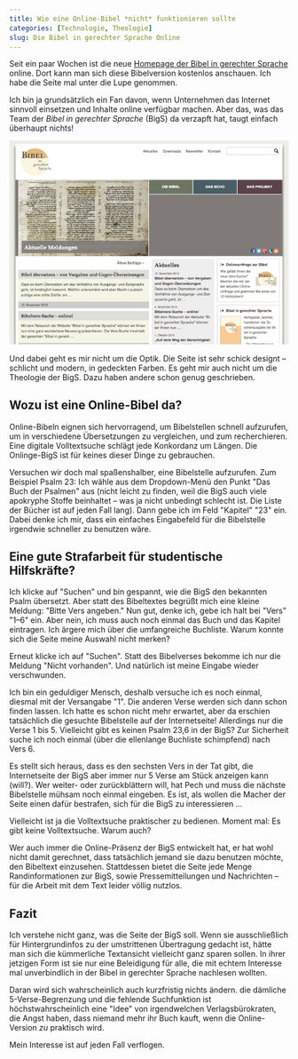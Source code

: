 ```yaml
---
title: Wie eine Online-Bibel *nicht* funktionieren sollte
categories: [Technologie, Theologie]
slug: Die Bibel in gerechter Sprache Online
---
```


Seit ein paar Wochen ist die neue [Homepage der Bibel in gerechter Sprache](http://www.bibel-in-gerechter-sprache.de) online. Dort kann man sich diese Bibelversion kostenlos anschauen. Ich habe die Seite mal unter die Lupe genommen.

Ich bin ja grundsätzlich ein Fan davon, wenn Unternehmen das Internet sinnvoll einsetzen und Inhalte online verfügbar machen. Aber das, was das Team der *Bibel in gerechter Sprache* (BigS) da verzapft hat, taugt einfach überhaupt nichts!

![BigS Online](/images/BIGS-online.png "BigS Online")

Und dabei geht es mir nicht um die Optik. Die Seite ist sehr schick designt – schlicht und modern, in gedeckten Farben. Es geht mir auch nicht um die Theologie der BigS. Dazu haben andere schon genug geschrieben.

## Wozu ist eine Online-Bibel da?

Online-Bibeln eignen sich hervorragend, um Bibelstellen schnell aufzurufen, um in verschiedene Übersetzungen zu vergleichen, und zum recherchieren. Eine digitale Volltextsuche schlägt jede Konkordanz um Längen. Die Onlinge-BigS ist für keines dieser Dinge zu gebrauchen.

Versuchen wir doch mal spaßenshalber, eine Bibelstelle aufzurufen. Zum Beispiel Psalm 23: Ich wähle aus dem Dropdown-Menü den Punkt "Das Buch der Psalmen" aus (nicht leicht zu finden, weil die BigS auch viele apokryphe Stoffe beinhaltet – was ja nicht unbedingt schlecht ist. Die Liste der Bücher ist auf jeden Fall lang). Dann gebe ich im Feld "Kapitel" "23" ein. Dabei denke ich mir, dass ein einfaches Eingabefeld für die Bibelstelle irgendwie schneller zu benutzen wäre.

## Eine gute Strafarbeit für studentische Hilfskräfte?

Ich klicke auf "Suchen" und bin gespannt, wie die BigS den bekannten Psalm übersetzt. Aber statt des Bibeltextes begrüßt mich eine kleine Meldung: "Bitte Vers angeben." Nun gut, denke ich, gebe ich halt bei "Vers" "1–6" ein. Aber nein, ich muss auch noch einmal das Buch und das Kapitel eintragen. Ich ärgere mich über die umfangreiche Buchliste. Warum konnte sich die Seite meine Auswahl nicht merken?

Erneut klicke ich auf "Suchen". Statt des Bibelverses bekomme ich nur die Meldung "Nicht vorhanden". Und natürlich ist meine Eingabe wieder verschwunden.

Ich bin ein geduldiger Mensch, deshalb versuche ich es noch einmal, diesmal mit der Versangabe "1". Die anderen Verse werden sich dann schon finden lassen. Ich hatte es schon nicht mehr erwartet, aber da erschien tatsächlich die gesuchte Bibelstelle auf der Internetseite! Allerdings nur die Verse 1 bis 5. Vielleicht gibt es keinen Psalm 23,6 in der BigS? Zur Sicherheit suche ich noch einmal (über die ellenlange Buchliste schimpfend) nach Vers 6.

Es stellt sich heraus, dass es den sechsten Vers in der Tat gibt, die Internetseite der BigS aber immer nur 5 Verse am Stück anzeigen kann (will?). Wer weiter- oder zurückblättern will, hat Pech und muss die nächste Bibelstelle mühsam noch einmal eingeben. Es ist, als wollen die Macher der Seite einen dafür bestrafen, sich für die BigS zu interessieren …

Vielleicht ist ja die Volltextsuche praktischer zu bedienen. Moment mal: Es gibt keine Volltextsuche. Warum auch?

Wer auch immer die Online-Präsenz der BigS entwickelt hat, er hat wohl nicht damit gerechnet, dass tatsächlich jemand sie dazu benutzen möchte, den Bibeltext einzusehen. Stattdessen bietet die Seite jede Menge Randinformationen zur BigS, sowie Pressemitteilungen und Nachrichten – für die Arbeit mit dem Text leider völlig nutzlos.

## Fazit

Ich verstehe nicht ganz, was die Seite der BigS soll. Wenn sie ausschließlich für Hintergrundinfos zu der umstrittenen Übertragung gedacht ist, hätte man sich die kümmerliche Textansicht vielleicht ganz sparen sollen. In ihrer jetzigen Form ist sie nur eine Beleidigung für alle, die mit echtem Interesse mal unverbindlich in der Bibel in gerechter Sprache nachlesen wollten.

Daran wird sich wahrscheinlich auch kurzfristig nichts ändern. die dämliche 5-Verse-Begrenzung und die fehlende Suchfunktion ist höchstwahrscheinlich eine "Idee" von irgendwelchen Verlagsbürokraten, die Angst haben, dass niemand mehr ihr Buch kauft, wenn die Online-Version *zu* praktisch wird.

Mein Interesse ist auf jeden Fall verflogen.